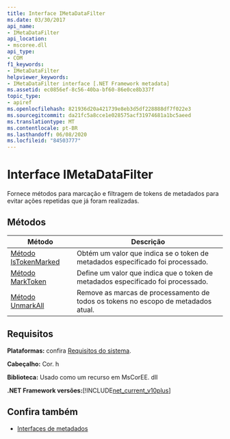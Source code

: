 ```yaml
---
title: Interface IMetaDataFilter
ms.date: 03/30/2017
api_name:
- IMetaDataFilter
api_location:
- mscoree.dll
api_type:
- COM
f1_keywords:
- IMetaDataFilter
helpviewer_keywords:
- IMetaDataFilter interface [.NET Framework metadata]
ms.assetid: ec0856ef-8c56-40ba-bf60-86e0ce8b337f
topic_type:
- apiref
ms.openlocfilehash: 821936d20a421739e8eb3d5df228888df7f022e3
ms.sourcegitcommit: da21fc5a8cce1e028575acf31974681a1bc5aeed
ms.translationtype: MT
ms.contentlocale: pt-BR
ms.lasthandoff: 06/08/2020
ms.locfileid: "84503777"
---
```

# <a name="imetadatafilter-interface"></a>Interface IMetaDataFilter
Fornece métodos para marcação e filtragem de tokens de metadados para evitar ações repetidas que já foram realizadas.  
  
## <a name="methods"></a>Métodos  
  
|Método|Descrição|  
|------------|-----------------|  
|[Método IsTokenMarked](imetadatafilter-istokenmarked-method.md)|Obtém um valor que indica se o token de metadados especificado foi processado.|  
|[Método MarkToken](imetadatafilter-marktoken-method.md)|Define um valor que indica que o token de metadados especificado foi processado.|  
|[Método UnmarkAll](imetadatafilter-unmarkall-method.md)|Remove as marcas de processamento de todos os tokens no escopo de metadados atual.|  
  
## <a name="requirements"></a>Requisitos  
 **Plataformas:** confira [Requisitos do sistema](../../get-started/system-requirements.md).  
  
 **Cabeçalho:** Cor. h  
  
 **Biblioteca:** Usado como um recurso em MsCorEE. dll  
  
 **.NET Framework versões:**[!INCLUDE[net_current_v10plus](../../../../includes/net-current-v10plus-md.md)]  
  
## <a name="see-also"></a>Confira também

- [Interfaces de metadados](metadata-interfaces.md)

